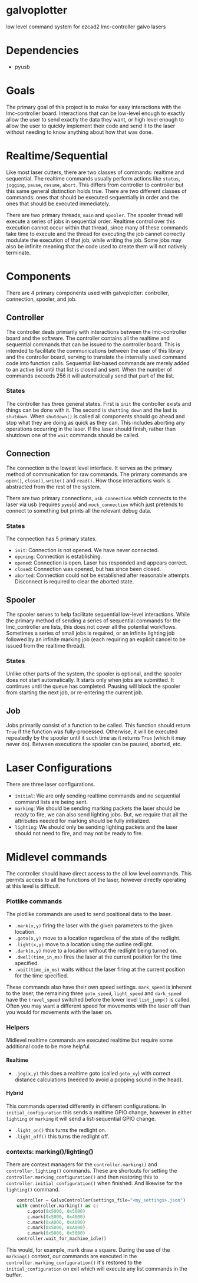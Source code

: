 # galvoplotter
low level command system for ezcad2 lmc-controller galvo lasers

# Dependencies
* pyusb

# Goals
The primary goal of this project is to make for easy interactions with the lmc-controller board. Interactions that can be low-level enough to exactly allow the user to send exactly the data they want, or high level enough to allow the user to quickly implement their code and send it to the laser without needing to know anything about how that was done. 

# Realtime/Sequential
Like most laser cutters, there are two classes of commands: realtime and sequential. The realtime commands usually perform actions like `status`, `jogging`, `pause`, `resume`, `abort`. This differs from controller to controller but this same general distinction holds true. There are two different classes of commands: ones that should be executed sequentially in order and the ones that should be executed immediately.

There are two primary threads, `main` and `spooler`. The spooler thread will execute a series of jobs in sequential order. Realtime control over this execution cannot occur within that thread, since many of these commands take time to execute and the thread for executing the job cannot correctly modulate the execution of that job, while writing the job. Some jobs may also be infinite meaning that the code used to create them will not natively terminate.


# Components
There are 4 primary components used with galvoplotter: controller, connection, spooler, and job.

## Controller
The controller deals primarily with interactions between the lmc-controller board and the software. The controller contains all the realtime and sequential commands that can be issued to the controller board. This is intended to facilitate the communications between the user of this library and the controller board, serving to translate the internally used command code into function calls. Sequential list-based commands are merely added to an active list until that list is closed and sent. When the number of commands exceeds 256 it will automatically send that part of the list.

### States
The controller has three general states. First is `init` the controller exists and things can be done with it. The second is `shutting down` and the last is `shutdown`. When `shutdown()` is called all components should go ahead and stop what they are doing as quick as they can. This includes aborting any operations occurring in the laser. If the laser should finish, rather than shutdown one of the `wait` commands should be called. 

## Connection
The connection is the lowest level interface. It serves as the primary method of communication for raw commands. The primary commands are `open()`, `close()`, `write()` and `read()`. How those interactions work is abstracted from the rest of the system.

There are two primary connections, `usb_connection` which connects to the laser via usb (requires `pyusb`) and `mock_connection` which just pretends to connect to something but prints all the relevant debug data.

### States
The connection has 5 primary states.

* `init`: Connection is not opened. We have never connected.
* `opening`: Connection is establishing.
* `opened`: Connection is open. Laser has responded and appears correct.
* `closed`: Connection was opened, but has since been closed.
* `aborted`: Connection could not be established after reasonable attempts. Disconnect is required to clear the aborted state.

## Spooler
The spooler serves to help facilitate sequential low-level interactions. While the primary method of sending a series of sequential commands for the lmc_controller are lists, this does not cover all the potential workflows. Sometimes a series of small jobs is required, or an infinite lighting job followed by an infinite marking job (each requiring an explicit cancel to be issued from the realtime thread).


### States
Unlike other parts of the system, the spooler is optional, and the spooler does not start automatically. It starts only when jobs are submitted. It continues until the queue has completed. Pausing will block the spooler from starting the next job, or re-entering the current job.  


## Job
Jobs primarily consist of a function to be called. This function should return `True` if the function was fully-processed. Otherwise, it will be executed repeatedly by the spooler until it such time as it returns `True` (which it may never do). Between executions the spooler can be paused, aborted, etc.


# Laser Configurations
There are three laser configurations.
* `initial`: We are only sending realtime commands and no sequential command lists are being sent.
* `marking`: We should be sending marking packets the laser should be ready to fire, we can also send lighting jobs. But, we require that all the attributes needed for marking should be fully initialized.
* `lighting`: We should only be sending lighting packets and the laser should not need to fire, and may not be ready to fire.


# Midlevel commands
The controller should have direct access to the all low level commands. This permits access to all the functions of the laser, however directly operating at this level is difficult.

### Plotlike commands

The plotlike commands are used to send positional data to the laser. 
* `.mark(x,y)` firing the laser with the given parameters to the given location.
* `.goto(x,y)` move to a location regardless of the state of the redlight.
* `.light(x,y)` move to a location using the outline redlight.
* `.dark(x,y)` move to a location without the redlight being turned on.
* `.dwell(time_in_ms)` fires the laser at the current position for the time specified.
* `.wait(time_in_ms)` waits without the laser firing at the current position for the time specified.

These commands also have their own speed settings. `mark_speed` is inherent to the laser, the remaining three `goto_speed`, `light_speed` and `dark_speed` have the `travel_speed` switched before the lower level `list_jump()` is called. Often you may want a different speed for movements with the laser off than you would for movements with the laser on.  

### Helpers
Midlevel realtime commands are executed realtime but require some additional code to be more helpful.

#### Realtime
* `.jog(x,y)` this does a realtime goto (called `goto_xy`) with correct distance calculations (needed to avoid a popping sound in the head).

#### Hybrid
This commands operated differently in different configurations. In `initial_configuration` this sends a realtime GPIO change, however in either `lighting` or `marking` it will send a list-sequential GPIO change.

* `.light_on()` this turns the redlight on.
* `.light_off()` this turns the redlight off.

### contexts: marking()/lighting()
There are context managers for the `controller.marking()` and `controller.lighting()` commands. These are shortcuts for setting the `controller.marking_configuration()` and then restoring this to `controller.initial_configuration()` when finished. And likewise for the `lighting()` command.

```python
    controller = GalvoController(settings_file="<my_settings>.json")
    with controller.marking() as c:
        c.goto(0x5000, 0x5000)
        c.mark(0x5000, 0xA000)
        c.mark(0xA000, 0xA000)
        c.mark(0x5000, 0xA000)
        c.mark(0x5000, 0x5000)
    controller.wait_for_machine_idle()
```
This would, for example, mark draw a square. During the use of the `marking()` context, our commands are executed in the `controller.marking_configuration()` it's restored to the `initial_configuration` on exit which will execute any list commands in the buffer.
